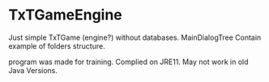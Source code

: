 # TxTGameEngine
Just simple TxTGame (engine?) without databases.
MainDialogTree Contain example of folders structure.


program was made for training.
Complied on JRE11. May not work in old Java Versions.

